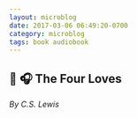 ```yaml
---
layout: microblog
date: 2017-03-06 06:49:20-0700
category: microblog
tags: book audiobook
---
```

## 📖 🎧 The Four Loves
*By C.S. Lewis*
